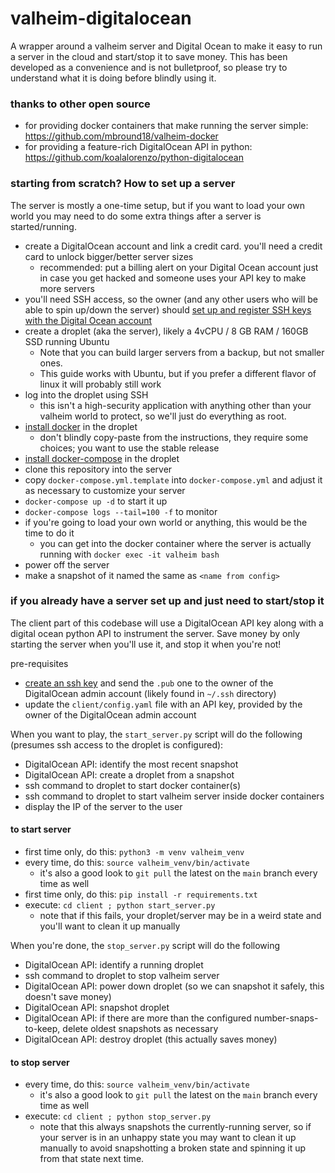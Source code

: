 # valheim-digitalocean
A wrapper around a valheim server and Digital Ocean to make it easy to run a server in the cloud and start/stop it to save money. This has been developed as a convenience and is not bulletproof, so please try to understand what it is doing before blindly using it.  

### thanks to other open source
- for providing docker containers that make running the server simple: https://github.com/mbround18/valheim-docker
- for providing a feature-rich DigitalOcean API in python: https://github.com/koalalorenzo/python-digitalocean

### starting from scratch? How to set up a server
The server is mostly a one-time setup, but if you want to load your own world you may need to do some extra things after a server is started/running.
- create a DigitalOcean account and link a credit card. you'll need a credit card to unlock bigger/better server sizes
  - recommended: put a billing alert on your Digital Ocean account just in case you get hacked and someone uses your API key to make more servers
- you'll need SSH access, so the owner (and any other users who will be able to spin up/down the server) should [set up and register SSH keys with the Digital Ocean account](https://www.digitalocean.com/community/tutorials/how-to-set-up-ssh-keys-2)
- create a droplet (aka the server), likely a 4vCPU / 8 GB RAM / 160GB SSD running Ubuntu
  - Note that you can build larger servers from a backup, but not smaller ones.
  - This guide works with Ubuntu, but if you prefer a different flavor of linux it will probably still work
- log into the droplet using SSH
  - this isn't a high-security application with anything other than your valheim world to protect, so we'll just do everything as root.
- [install docker](https://docs.docker.com/engine/install/) in the droplet
  - don't blindly copy-paste from the instructions, they require some choices; you want to use the stable release
- [install docker-compose](https://docs.docker.com/compose/install/) in the droplet
- clone this repository into the server
- copy `docker-compose.yml.template` into `docker-compose.yml` and adjust it as necessary to customize your server
- `docker-compose up -d` to start it up
- `docker-compose logs --tail=100 -f` to monitor
- if you're going to load your own world or anything, this would be the time to do it
  - you can get into the docker container where the server is actually running with `docker exec -it valheim bash`
- power off the server
- make a snapshot of it named the same as `<name from config>`

### if you already have a server set up and just need to start/stop it
The client part of this codebase will use a DigitalOcean API key along with a digital ocean python API to instrument the server.  Save money by only starting the server when you'll use it, and stop it when you're not!

pre-requisites
- [create an ssh key](https://docs.github.com/en/github/authenticating-to-github/generating-a-new-ssh-key-and-adding-it-to-the-ssh-agent) and send the `.pub` one to the owner of the DigitalOcean admin account (likely found in `~/.ssh` directory)
- update the `client/config.yaml` file with an API key, provided by the owner of the DigitalOcean admin account

When you want to play, the `start_server.py` script will do the following (presumes ssh access to the droplet is configured):
- DigitalOcean API: identify the most recent snapshot
- DigitalOcean API: create a droplet from a snapshot
- ssh command to droplet to start docker container(s)
- ssh command to droplet to start valheim server inside docker containers
- display the IP of the server to the user

#### to start server
- first time only, do this: `python3 -m venv valheim_venv`
- every time, do this: `source valheim_venv/bin/activate`
  - it's also a good look to `git pull` the latest on the `main` branch every time as well
- first time only, do this: `pip install -r requirements.txt`
- execute: `cd client ; python start_server.py`
  - note that if this fails, your droplet/server may be in a weird state and you'll want to clean it up manually

When you're done, the `stop_server.py` script will do the following
- DigitalOcean API: identify a running droplet
- ssh command to droplet to stop valheim server
- DigitalOcean API: power down droplet (so we can snapshot it safely, this doesn't save money)
- DigitalOcean API: snapshot droplet
- DigitalOcean API: if there are more than the configured number-snaps-to-keep, delete oldest snapshots as necessary
- DigitalOcean API: destroy droplet (this actually saves money)

#### to stop server
- every time, do this: `source valheim_venv/bin/activate`
  - it's also a good look to `git pull` the latest on the `main` branch every time as well
- execute: `cd client ; python stop_server.py`
  - note that this always snapshots the currently-running server, so if your server is in an unhappy state you may want to clean it up manually to avoid snapshotting a broken state and spinning it up from that state next time.

